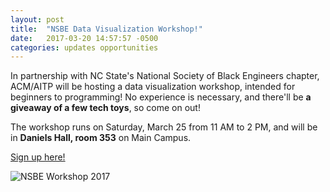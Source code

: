 ```yaml
---
layout: post
title:  "NSBE Data Visualization Workshop!"
date:   2017-03-20 14:57:57 -0500
categories: updates opportunities
---
```


In partnership with NC State's National Society of Black Engineers chapter, ACM/AITP will be hosting a data visualization workshop, intended for beginners to programming! No experience is necessary, and there'll be **a giveaway of a few tech toys**, so come on out!

The workshop runs on Saturday, March 25 from 11 AM to 2 PM, and will be in **Daniels Hall, room 353** on Main Campus.

[Sign up here!](https://tinyurl.com/NSBECode)

<img src="{{site.baseurl}}/assets/images/nsbe-workshop-2017.jpeg" alt="NSBE Workshop 2017" />

